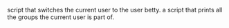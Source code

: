 script that switches the current user to the user betty.
a script that prints all the groups the current user is part of.
